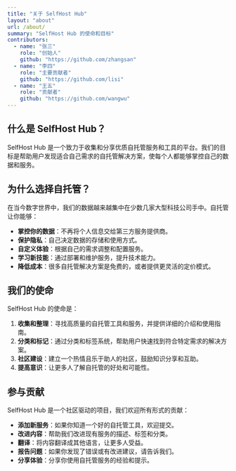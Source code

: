 ```yaml
---
title: "关于 SelfHost Hub"
layout: "about"
url: /about/
summary: "SelfHost Hub 的使命和目标"
contributors:
  - name: "张三"
    role: "创始人"
    github: "https://github.com/zhangsan"
  - name: "李四"
    role: "主要贡献者"
    github: "https://github.com/lisi"
  - name: "王五"
    role: "贡献者"
    github: "https://github.com/wangwu"
---
```


## 什么是 SelfHost Hub？

SelfHost Hub 是一个致力于收集和分享优质自托管服务和工具的平台。我们的目标是帮助用户发现适合自己需求的自托管解决方案，使每个人都能够掌控自己的数据和服务。

## 为什么选择自托管？

在当今数字世界中，我们的数据越来越集中在少数几家大型科技公司手中。自托管让你能够：

- **掌控你的数据**：不再将个人信息交给第三方服务提供商。
- **保护隐私**：自己决定数据的存储和使用方式。
- **自定义体验**：根据自己的需求调整和配置服务。
- **学习新技能**：通过部署和维护服务，提升技术能力。
- **降低成本**：很多自托管解决方案是免费的，或者提供更灵活的定价模式。

## 我们的使命

SelfHost Hub 的使命是：

1. **收集和整理**：寻找高质量的自托管工具和服务，并提供详细的介绍和使用指南。
2. **分类和标记**：通过分类和标签系统，帮助用户快速找到符合特定需求的解决方案。
3. **社区建设**：建立一个热情且乐于助人的社区，鼓励知识分享和互助。
4. **提高意识**：让更多人了解自托管的好处和可能性。

## 参与贡献

SelfHost Hub 是一个社区驱动的项目，我们欢迎所有形式的贡献：

- **添加新服务**：如果你知道一个好的自托管工具，欢迎提交。
- **改进内容**：帮助我们改进现有服务的描述、标签和分类。
- **翻译**：将内容翻译成其他语言，让更多人受益。
- **报告问题**：如果你发现了错误或有改进建议，请告诉我们。
- **分享体验**：分享你使用自托管服务的经验和提示。 